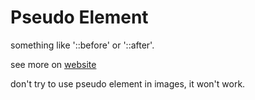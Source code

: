 # Pseudo Element
something like '::before' or '::after'.

see more on [website](https://www.oxxostudio.tw/articles/201706/pseudo-element-1.html)

don't try to use pseudo element in images, it won't work.